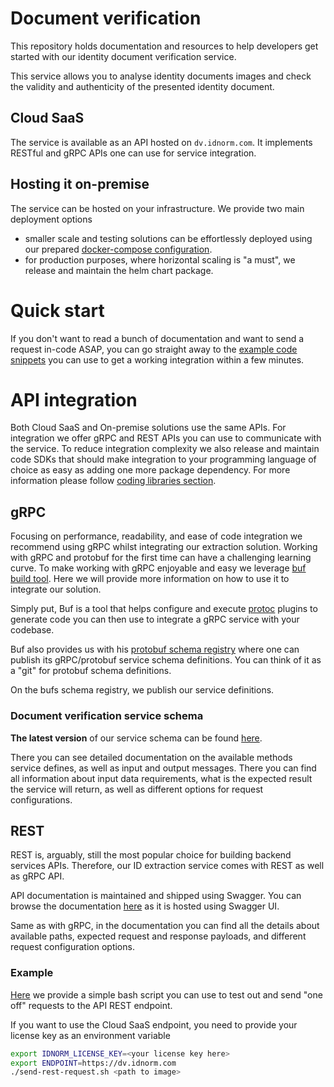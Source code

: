# Document verification

This repository holds documentation and resources to help developers
get started with our identity document verification service.

This service allows you to analyse identity documents images
and check the validity and authenticity of the presented identity document.

## Cloud SaaS

The service is available as an API hosted on `dv.idnorm.com`. It implements RESTful and gRPC APIs one can use
for service integration.

## Hosting it on-premise

The service can be hosted on your infrastructure. We provide two main deployment options
 - smaller scale and testing solutions can be effortlessly deployed using our prepared [docker-compose configuration](onprem/docker-compose).
 - for production purposes, where horizontal scaling is "a must", we release and maintain the helm chart package.

# Quick start

If you don't want to read a bunch of documentation and want to
send a request in-code ASAP, you can go straight away to the [example
code snippets](sdk/README.md) you can use to get a working integration within a few minutes.

# API integration

Both Cloud SaaS and On-premise solutions use the same APIs. For integration
we offer gRPC and REST APIs you can use to communicate with the service. To reduce integration complexity we also
release and maintain code SDKs that should make integration to your programming language of choice as easy
as adding one more package dependency. For more information please follow [coding libraries section](sdk/README.md).

## gRPC

Focusing on performance, readability, and ease of code integration we recommend using gRPC whilst integrating our
extraction solution. Working with gRPC and protobuf for the first time can have a challenging learning curve.
To make working with gRPC enjoyable and easy we leverage [buf build tool](https://buf.build/docs/introduction). Here we will provide more information on how to use it to integrate our solution.

Simply put, Buf is a tool that helps configure and execute [protoc](https://grpc.io/docs/protoc-installation/) plugins to generate code you can then use to integrate a gRPC service with your codebase.

Buf also provides us with his [protobuf schema registry](https://buf.build/explore) where one can publish its gRPC/protobuf service schema definitions. You can think of it as a "git" for protobuf schema definitions.

On the bufs schema registry, we publish our service definitions.

### Document verification service schema
**The latest version** of our service schema can be found [here](https://buf.build/idnorm/dv/docs/main:proto.dv.v1).

There you can see detailed documentation on the available methods service defines, as well as input and output messages.
There you can find all information about input data requirements, what is the expected result the service will return, as well as
different options for request configurations.

## REST

REST is, arguably, still the most popular choice for building backend services APIs. Therefore, our ID extraction service comes with REST as well as gRPC API.

API documentation is maintained and shipped using Swagger. You can browse the documentation [here](https://dv.apidocs.idnorm.com/) as it is hosted using Swagger UI.

Same as with gRPC, in the documentation you can find all the details about available paths, expected request and response payloads, and different request configuration options.

### Example

[Here](send-request.sh) we provide a simple bash script you can use to test out and send "one off" requests to the API REST endpoint.

If you want to use the Cloud SaaS endpoint, you need to provide your license key as an environment variable

```bash
export IDNORM_LICENSE_KEY=<your license key here>
export ENDPOINT=https://dv.idnorm.com
./send-rest-request.sh <path to image>
```
